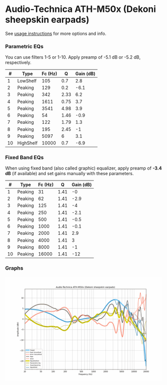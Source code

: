 # Audio-Technica ATH-M50x (Dekoni sheepskin earpads)
See [usage instructions](https://github.com/jaakkopasanen/AutoEq#usage) for more options and info.

### Parametric EQs
You can use filters 1-5 or 1-10. Apply preamp of -5.1 dB or -5.2 dB, respectively.

|   # | Type      |   Fc (Hz) |    Q |   Gain (dB) |
|-----|-----------|-----------|------|-------------|
|   1 | LowShelf  |       105 | 0.7  |         2.8 |
|   2 | Peaking   |       129 | 0.2  |        -6.1 |
|   3 | Peaking   |       342 | 2.33 |         6.2 |
|   4 | Peaking   |      1611 | 0.75 |         3.7 |
|   5 | Peaking   |      3541 | 4.98 |         3.9 |
|   6 | Peaking   |        54 | 1.46 |        -0.9 |
|   7 | Peaking   |       122 | 1.79 |         1.3 |
|   8 | Peaking   |       195 | 2.45 |        -1   |
|   9 | Peaking   |      5097 | 6    |         3.1 |
|  10 | HighShelf |     10000 | 0.7  |        -6.9 |

### Fixed Band EQs
When using fixed band (also called graphic) equalizer, apply preamp of **-3.4 dB** (if available) and set gains manually with these parameters.

|   # | Type    |   Fc (Hz) |    Q |   Gain (dB) |
|-----|---------|-----------|------|-------------|
|   1 | Peaking |        31 | 1.41 |        -0   |
|   2 | Peaking |        62 | 1.41 |        -2.9 |
|   3 | Peaking |       125 | 1.41 |        -4   |
|   4 | Peaking |       250 | 1.41 |        -2.1 |
|   5 | Peaking |       500 | 1.41 |        -0.5 |
|   6 | Peaking |      1000 | 1.41 |        -0.1 |
|   7 | Peaking |      2000 | 1.41 |         2.9 |
|   8 | Peaking |      4000 | 1.41 |         3   |
|   9 | Peaking |      8000 | 1.41 |        -1   |
|  10 | Peaking |     16000 | 1.41 |       -12   |

### Graphs
![](./Audio-Technica%20ATH-M50x%20(Dekoni%20sheepskin%20earpads).png)

